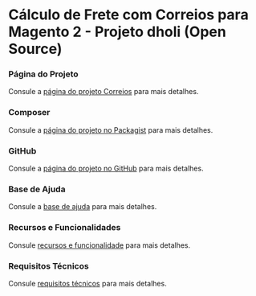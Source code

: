 # Cálculo de Frete com Correios para Magento 2 - Projeto dholi (Open Source)

### Página do Projeto
Consule a [página do projeto Correios](https://www.dholi.dev/projetos/correios) para mais detalhes.

### Composer
Consule a [página do projeto no Packagist](https://packagist.org/packages/dholi/module-dholi-correios-frete) para mais detalhes.

### GitHub
Consule a [página do projeto no GitHub](https://github.com/dholidev/module-dholi-correios-frete-mirror) para mais detalhes.

### Base de Ajuda
Consule a [base de ajuda](https://docs.dholi.dev/correios) para mais detalhes.

### Recursos e Funcionalidades
Consule [recursos e funcionalidade](https://docs.dholi.dev/correios/iniciando) para mais detalhes.

### Requisitos Técnicos
Consule [requisitos técnicos](https://docs.dholi.dev/correios/iniciando) para mais detalhes.